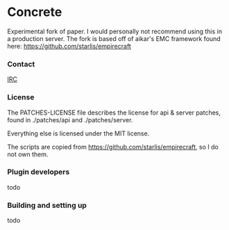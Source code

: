 Concrete
==

Experimental fork of paper. I would personally not recommend using this in a
production server. The fork is based off of aikar's EMC framework found here:
https://github.com/starlis/empirecraft

### Contact
[IRC](http://irc.spi.gt/iris/?channels=concrete)

### License
The PATCHES-LICENSE file describes the license for api & server patches, 
found in ./patches/api and ./patches/server.

Everything else is licensed under the MIT license.

The scripts are copied from https://github.com/starlis/empirecraft, so
I do not own them.

### Plugin developers
todo

### Building and setting up
todo
